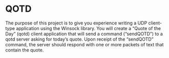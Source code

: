 # QOTD
The purpose of this project is to give you experience writing a UDP client-type application using the Winsock library. You will create a “Quote of the Day” (qotd) client application that will send a command (“sendQOTD”) to a qotd server asking for today’s quote. Upon receipt of the “sendQOTD” command, the server should respond with one or more packets of text that contain the quote. 
